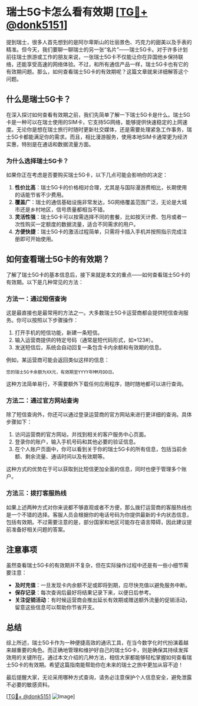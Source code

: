 # 瑞士5G卡怎么看有效期 [[TG💪+ @donk5151](https://t.me/s/donk5151)]

提到瑞士，很多人首先想到的是阿尔卑斯山的壮丽景色、巧克力的甜美以及手表的精准。但今天，我们要聊一聊瑞士的另一张“名片”——瑞士5G卡。对于许多计划前往瑞士旅游或工作的朋友来说，一张瑞士5G卡不仅能让你在异国他乡保持联络，还能享受高速的网络体验。不过，和所有通信产品一样，瑞士5G卡也有它的有效期问题。那么，如何查看瑞士5G卡的有效期呢？这篇文章就来详细解答这个问题。

## 什么是瑞士5G卡？

在深入探讨如何查看有效期之前，我们先简单了解一下瑞士5G卡是什么。瑞士5G卡是一种可以在瑞士使用的SIM卡，它支持5G网络，能够提供快速稳定的上网速度。无论你是想在瑞士旅行时随时更新社交媒体，还是需要处理紧急工作事务，瑞士5G卡都能满足你的需求。而且，相比漫游服务，使用本地SIM卡通常更为经济实惠，特别是在通话和数据流量方面。

### 为什么选择瑞士5G卡？

如果你正在考虑是否要购买瑞士5G卡，以下几点可能会影响你的决定：

1. **性价比高**：瑞士5G卡的价格相对合理，尤其是与国际漫游费相比，长期使用的话能节省不少费用。
2. **覆盖广**：瑞士的通信基础设施非常发达，5G网络覆盖范围广泛，无论是大城市还是乡村地区，信号质量都相当不错。
3. **灵活性强**：瑞士5G卡可以按需选择不同的套餐，比如按天计费、包月或者一次性购买一定额度的数据流量，适合不同需求的用户。
4. **方便快捷**：瑞士5G卡的激活过程简单，只需将卡插入手机并按照指示完成注册即可开始使用。

## 如何查看瑞士5G卡的有效期？

了解了瑞士5G卡的基本信息后，接下来就是本文的重点——如何查看瑞士5G卡的有效期。以下是几种常见的方法：

### 方法一：通过短信查询

这是最直接也是最常用的方法之一。大多数瑞士5G卡运营商都会提供短信查询服务。你可以按照以下步骤操作：

1. 打开手机的短信功能，新建一条短信。
2. 输入运营商提供的特定号码（通常是短代码形式，如*123#）。
3. 发送短信后，系统会自动回复一条包含卡内余额和有效期的信息。

例如，某运营商可能会返回类似这样的信息：
```
您的瑞士5G卡余额为XX元，有效期至YYYY年MM月DD日。
```

这种方法简单易行，不需要额外下载任何应用程序，随时随地都可以进行查询。

### 方法二：通过官方网站查询

除了短信查询外，你还可以通过登录运营商的官方网站来进行更详细的查询。具体步骤如下：

1. 访问运营商的官方网站，并找到相关的客户服务中心页面。
2. 登录你的账户，输入手机号码和其他必要的验证信息。
3. 在个人账户页面中，你可以看到关于你的瑞士5G卡的所有信息，包括当前余额、剩余流量、通话时间以及有效期等。

这种方式的优势在于可以获取到比短信更加全面的信息，同时也便于管理多个账户。

### 方法三：拨打客服热线

如果上述两种方式对你来说都不够直观或者不方便，那么拨打运营商的客服热线也是一个不错的选择。客服人员会根据你的电话号码为你提供最新的卡内状态信息，包括有效期。不过需要注意的是，部分国家和地区可能存在语言障碍，因此建议提前准备好相关问题的答案。

## 注意事项

虽然查看瑞士5G卡的有效期并不复杂，但在实际操作过程中还是有一些小细节需要注意：

- **及时充值**：一旦发现卡内余额不足或即将到期，应尽快充值以避免服务中断。
- **保存记录**：每次查询后最好将结果记录下来，以便日后参考。
- **关注促销活动**：有时候运营商会推出延长有效期或赠送额外流量的促销活动，留意这些信息可以帮助你节省开支。

## 总结

综上所述，瑞士5G卡作为一种便捷高效的通讯工具，在当今数字化时代扮演着越来越重要的角色。而正确地管理和维护好自己的瑞士5G卡，则是确保其持续发挥效用的关键所在。通过本文介绍的几种方法，相信大家都能够轻松掌握如何查看瑞士5G卡的有效期。希望这篇指南能帮助你在未来的瑞士之旅中更加从容不迫！

最后提醒大家，无论采用哪种方式查询，请务必注意保护个人信息安全，避免泄露不必要的敏感资料。

[[TG💪+ @donk5151](https://t.me/s/donk5151) ![Image](https://i.postimg.cc/rwNCRYN7/Snipaste-2025-04-30-17-27-05.png)]